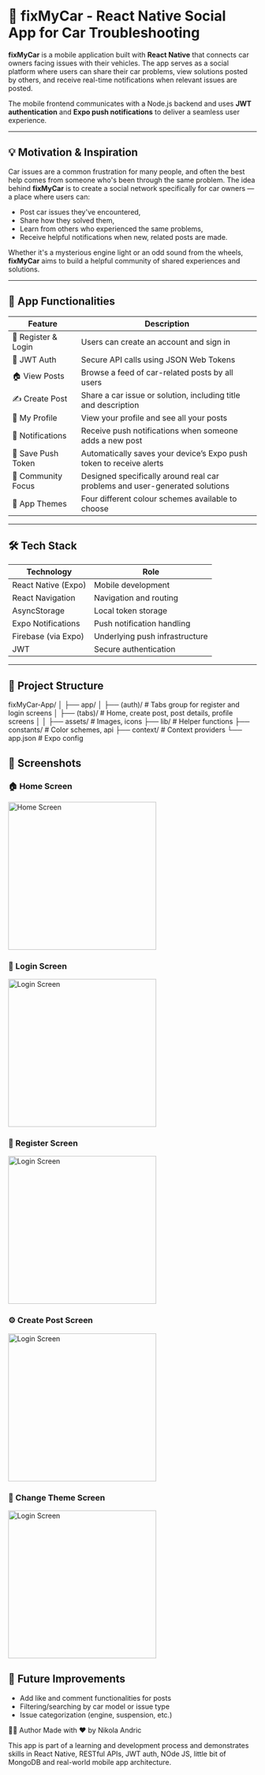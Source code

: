 # 🚗 fixMyCar - React Native Social App for Car Troubleshooting

**fixMyCar** is a mobile application built with **React Native** that connects car owners facing issues with their vehicles. The app serves as a social platform where users can share their car problems, view solutions posted by others, and receive real-time notifications when relevant issues are posted.

The mobile frontend communicates with a Node.js backend and uses **JWT authentication** and **Expo push notifications** to deliver a seamless user experience.

---

## 💡 Motivation & Inspiration

Car issues are a common frustration for many people, and often the best help comes from someone who's been through the same problem. The idea behind **fixMyCar** is to create a social network specifically for car owners — a place where users can:
- Post car issues they've encountered,
- Share how they solved them,
- Learn from others who experienced the same problems,
- Receive helpful notifications when new, related posts are made.

Whether it's a mysterious engine light or an odd sound from the wheels, **fixMyCar** aims to build a helpful community of shared experiences and solutions.

---

## 🎯 App Functionalities

| Feature | Description |
|--------|-------------|
| 🔐 Register & Login | Users can create an account and sign in |
| 🔑 JWT Auth | Secure API calls using JSON Web Tokens |
| 🏠 View Posts | Browse a feed of car-related posts by all users |
| ✍️ Create Post | Share a car issue or solution, including title and description |
| 🧾 My Profile | View your profile and see all your posts |
| 🔔 Notifications | Receive push notifications when someone adds a new post |
| 📱 Save Push Token | Automatically saves your device’s Expo push token to receive alerts |
| 🚗 Community Focus | Designed specifically around real car problems and user-generated solutions |
| 🎨 App Themes | Four different colour schemes available to choose |

---

## 🛠️ Tech Stack

| Technology | Role |
|------------|------|
| React Native (Expo) | Mobile development |
| React Navigation | Navigation and routing |
| AsyncStorage | Local token storage |
| Expo Notifications | Push notification handling |
| Firebase (via Expo) | Underlying push infrastructure |
| JWT | Secure authentication |

---

## 📁 Project Structure
fixMyCar-App/
│
├── app/
│ ├── (auth)/ # Tabs group for register and login screens
│ ├── (tabs)/ # Home, create post, post details, profile screens
│ 
│
├── assets/ # Images, icons
├── lib/ # Helper functions
├── constants/ # Color schemes, api
├── context/ # Context providers
└── app.json # Expo config

## 📸 Screenshots

### 🏠 Home Screen
<img src="screenshots/Screenshot_2025-06-02-14-50-37-507_com.nikola_123.fixMyCar.jpg" width="300" alt="Home Screen"/>

### 🔐 Login Screen
<img src="screenshots/Screenshot_2025-06-02-14-51-17-883_com.nikola_123.fixMyCar.jpg" width="300" alt="Login Screen"/>

### 🔐 Register Screen
<img src="screenshots/Screenshot_2025-06-02-14-51-21-909_com.nikola_123.fixMyCar.jpg" width="300" alt="Login Screen"/>

### ⚙️ Create Post Screen
<img src="Screenshot_2025-06-02-14-50-49-049_com.nikola_123.fixMyCar.jpg" width="300" alt="Login Screen"/>

### 🎨 Change Theme Screen
<img src="Screenshot_2025-06-02-14-51-08-612_com.nikola_123.fixMyCar.jpg" width="300" alt="Login Screen"/>

## 🧪 Future Improvements
- Add like and comment functionalities for posts
- Filtering/searching by car model or issue type
- Issue categorization (engine, suspension, etc.)

👨‍💻 Author
Made with ❤️ by Nikola Andric

This app is part of a learning and development process and demonstrates skills in React Native, RESTful APIs, JWT auth, NOde JS, little bit of MongoDB and real-world mobile app architecture. 
